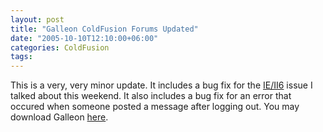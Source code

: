 ```yaml
---
layout: post
title: "Galleon ColdFusion Forums Updated"
date: "2005-10-10T12:10:00+06:00"
categories: ColdFusion 
tags: 
---
```


This is a very, very minor update. It includes a bug fix for the <a href="http://ray.camdenfamily.com/index.cfm/2005/10/8/IIS6-Bug-with-CFLOCATION">IE/II6</a> issue I talked about this weekend. It also includes a bug fix for an error that occured when someone posted a message after logging out. You may download Galleon <a href="http://ray.camdenfamily.com/downloads/forums.zip">here</a>.